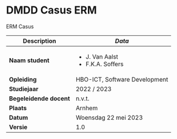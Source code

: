 # DMDD Casus ERM
ERM Casus 

| **Description**         | _Data_                                                |
| ----------------------- | ----------------------------------------------------- |
| **Naam student**        | <ul><li>J. Van Aalst</li><li>F.K.A. Soffers</li></ul> |
| **Opleiding**           | HBO-ICT, Software Development                         |
| **Studiejaar**          | 2022 / 2023                                           |
| **Begeleidende docent** | n.v.t.
| **Plaats**              | Arnhem                                                |
| **Datum**               | Woensdag 22 mei 2023                                  |
| **Versie**              | 1.0                                                   |
